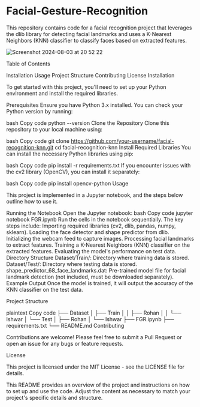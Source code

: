# Facial-Gesture-Recognition
This repository contains code for a facial recognition project that leverages the dlib library for detecting facial landmarks and uses a K-Nearest Neighbors (KNN) classifier to classify faces based on extracted features.

![Screenshot 2024-08-03 at 20 52 22](https://github.com/user-attachments/assets/1e649364-aabe-4551-a875-2906916c9bfa)

Table of Contents

Installation
Usage
Project Structure
Contributing
License
Installation

To get started with this project, you'll need to set up your Python environment and install the required libraries.

Prerequisites
Ensure you have Python 3.x installed. You can check your Python version by running:

bash
Copy code
python --version
Clone the Repository
Clone this repository to your local machine using:

bash
Copy code
git clone https://github.com/your-username/facial-recognition-knn.git
cd facial-recognition-knn
Install Required Libraries
You can install the necessary Python libraries using pip:

bash
Copy code
pip install -r requirements.txt
If you encounter issues with the cv2 library (OpenCV), you can install it separately:

bash
Copy code
pip install opencv-python
Usage

This project is implemented in a Jupyter notebook, and the steps below outline how to use it.

Running the Notebook
Open the Jupyter notebook:
bash
Copy code
jupyter notebook FGR.ipynb
Run the cells in the notebook sequentially. The key steps include:
Importing required libraries (cv2, dlib, pandas, numpy, sklearn).
Loading the face detector and shape predictor from dlib.
Initializing the webcam feed to capture images.
Processing facial landmarks to extract features.
Training a K-Nearest Neighbors (KNN) classifier on the extracted features.
Evaluating the model's performance on test data.
Directory Structure
Dataset/Train/: Directory where training data is stored.
Dataset/Test/: Directory where testing data is stored.
shape_predictor_68_face_landmarks.dat: Pre-trained model file for facial landmark detection (not included, must be downloaded separately).
Example Output
Once the model is trained, it will output the accuracy of the KNN classifier on the test data.

Project Structure

plaintext
Copy code
├── Dataset
│   ├── Train
│   │   ├── Rohan
│   │   └── Ishwar
│   └── Test
│       ├── Rohan
│       └── Ishwar
├── FGR.ipynb
├── requirements.txt
└── README.md
Contributing

Contributions are welcome! Please feel free to submit a Pull Request or open an issue for any bugs or feature requests.

License

This project is licensed under the MIT License - see the LICENSE file for details.

This README provides an overview of the project and instructions on how to set up and use the code. Adjust the content as necessary to match your project's specific details and structure.
